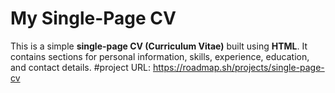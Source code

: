 # My Single-Page CV
This is a simple **single-page CV (Curriculum Vitae)** built using **HTML**. It contains sections for personal information, skills, experience, education, and contact details.
#project URL: https://roadmap.sh/projects/single-page-cv
